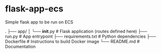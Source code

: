 # flask-app-ecs
Simple flask app to be run on ECS


.
├── app/
│   └── __init__.py      # Flask application (routes defined here)
├── run.py               # App entrypoint
├── requirements.txt     # Python dependencies
├── Dockerfile           # Instructions to build Docker image
└── README.md            # Documentation
